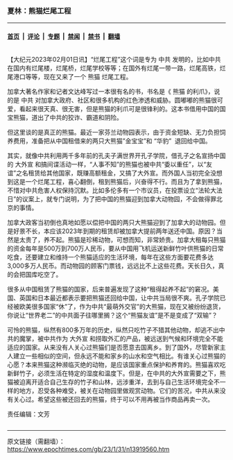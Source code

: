 ### 夏林：熊猫烂尾工程

---

#### [首页](../../../..?n13919560) &nbsp;|&nbsp; [评论](../../../../../epoch-comment?n13919560) &nbsp;|&nbsp; [专题](../../../../../epoch-special?n13919560) &nbsp;|&nbsp; [禁闻](../../../../../epoch-news?n13919560) &nbsp;|&nbsp; [禁书](../../../../../books?n13919560) &nbsp;|&nbsp; [翻墙](https://github.com/gfw-breaker/nogfw/blob/master/README.md?n13919560)


<div class="column" id="artbody" itemprop="articleBody">
 <!-- article content begin -->
 <p>
  【大纪元2023年02月01日讯】“烂尾工程”这个词是专为
  <ok href="https://www.epochtimes.com/gb/tag/%E4%B8%AD%E5%85%B1.html">
   中共
  </ok>
  发明的，比如中共在国内有烂尾楼，烂尾桥，烂尾学校等等；在国外有烂尾一带一路，烂尾高铁，烂尾港口等等，现在又来了一个
  <ok href="https://www.epochtimes.com/gb/tag/%E7%86%8A%E7%8C%AB.html">
   熊猫
  </ok>
  烂尾工程。
 </p>
 <p>
  加拿大著名作家和记者文达峰写过一本很有名的书，书名是《
  <ok href="https://www.epochtimes.com/gb/tag/%E7%86%8A%E7%8C%AB.html">
   熊猫
  </ok>
  的利爪》，说的是
  <ok href="https://www.epochtimes.com/gb/tag/%E4%B8%AD%E5%85%B1.html">
   中共
  </ok>
  对加拿大政府、社区和很多机构的红色渗透和威胁。圆嘟嘟的熊猫很可爱，看起来很天真、很无害，但是熊猫的利爪可是很锋利的。这本书借用中国的国宝熊猫，道出了中共的狡诈、霸道和阴险。
 </p>
 <p>
  但这里谈的是真正的熊猫。最近一家芬兰动物园表示，由于资金短缺、无力负担饲养费用，准备把从中国租借来的两只大熊猫”金宝宝”和 “华豹”  退回给中国。
 </p>
 <p>
  其实，就像中共利用两千多年前的孔夫子满世界开孔子学院，借孔子之名宣扬中国的
  <ok href="https://www.epochtimes.com/gb/tag/%E5%A4%A7%E5%A4%96%E5%AE%A3.html">
   大外宣
  </ok>
  和搞间谍活动一样，“人事不知”的熊猫也被中共“委以重任”，以“友谊”之名租赁给其他国家，既赚高额租金，又搞了大外宣。而外国人当初完全没想到这是一个烂尾工程，喜心翻倒，租到熊猫后，兴奋得不行。而且为了拿到熊猫，不惜对中共危害人权保持沉默。比如多伦多有一个市议员，在投票设立“法轮大法日”的议案上，就专门说明，为了把中国的熊猫迎到加拿大动物园，不会做得罪北京的事情。
 </p>
 <p>
  加拿大政客当初倒也真地如愿以偿把中国的两只大熊猫迎到了加拿大的动物园。但是好景不长，本应该2023年到期的租赁却被加拿大提前两年送还中国。原因？当然是太贵了，养不起。熊猫是珍稀动物，可想而知，非常娇贵。加拿大租每只熊猫的资金每年是500万到700万人民币，要从中国用飞机运送新鲜竹叶供熊猫的日常吃食，还要建立和维持一个熊猫适应的生活环境，每年在这些方面要花费多达3,000多万人民币。而动物园的顾客门票钱，远远比不上这些花费。天长日久，真的会把国库吃空了。
 </p>
 <p>
  很多从中国租赁了熊猫的国家，后来普遍发现了这种“租得起养不起”的窘况。美国、英国和日本最近都表示要把熊猫还回给中国，让中共当局很不爽。孔子学院已经被欧美很多国家“休”了，作为中共“最萌外交官”的大熊猫，现在又被纷纷退货，你说让“世界老二”的中共面子往哪里搁？这个“熊猫友谊”是不是变成了“双输”？
 </p>
 <p>
  可怜的熊猫，纵然有800多万年的历史，纵然只吃竹子不猎其他动物，却逃不出中共的魔掌，被中共作为
  <ok href="https://www.epochtimes.com/gb/tag/%E5%A4%A7%E5%A4%96%E5%AE%A3.html">
   大外宣
  </ok>
  和捞取外汇的产品，被远送到气候和环境完全不能适应的国家。从来没有人关心过熊猫们是否愿意去国离乡。到了国外，尽管新家主人建立一些相似的空间，但永远不能和家乡的山水和空气相比。有谁关心过熊猫的心愿？本来熊猫这种濒临灭绝的动物，是应该国家重点保护和养育的。熊猫喜欢吃新鲜竹子，必须生活在特定的湿度和温度下。但是，在中共的大外宣需要之下，熊猫被迫离开适合自己生存的竹子和山林，远涉重洋，去到与自己生活环境完全不一样的地方，忍受各种难受，被关在动物园里做观赏动物。它们的苦况，中共从来没有关心过。希望这些被还回去的熊猫，终于可以不用再被当作商品再卖一次。
 </p>
 <p>
  责任编辑：文芳
 </p>
 <!-- article content end -->
</div>


---

原文链接（需翻墙）：https://www.epochtimes.com/gb/23/1/31/n13919560.htm